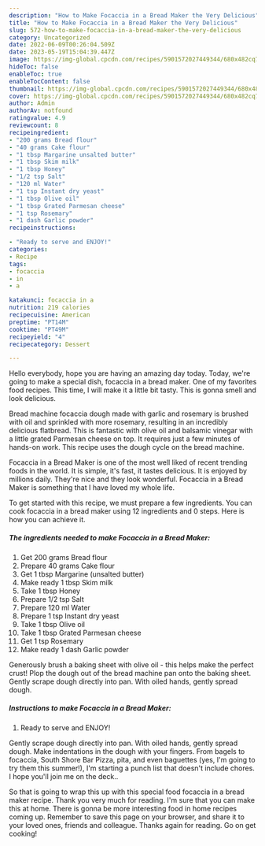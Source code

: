 ```yaml
---
description: "How to Make Focaccia in a Bread Maker the Very Delicious"
title: "How to Make Focaccia in a Bread Maker the Very Delicious"
slug: 572-how-to-make-focaccia-in-a-bread-maker-the-very-delicious
category: Uncategorized
date: 2022-06-09T00:26:04.509Z
date: 2023-05-19T15:04:39.447Z
image: https://img-global.cpcdn.com/recipes/5901572027449344/680x482cq70/focaccia-in-a-bread-maker-recipe-main-photo.jpg
hideToc: false
enableToc: true
enableTocContent: false
thumbnail: https://img-global.cpcdn.com/recipes/5901572027449344/680x482cq70/focaccia-in-a-bread-maker-recipe-main-photo.jpg
cover: https://img-global.cpcdn.com/recipes/5901572027449344/680x482cq70/focaccia-in-a-bread-maker-recipe-main-photo.jpg
author: Admin
authorAv: notfound
ratingvalue: 4.9
reviewcount: 8
recipeingredient:
- "200 grams Bread flour"
- "40 grams Cake flour"
- "1 tbsp Margarine unsalted butter"
- "1 tbsp Skim milk"
- "1 tbsp Honey"
- "1/2 tsp Salt"
- "120 ml Water"
- "1 tsp Instant dry yeast"
- "1 tbsp Olive oil"
- "1 tbsp Grated Parmesan cheese"
- "1 tsp Rosemary"
- "1 dash Garlic powder"
recipeinstructions:

- "Ready to serve and ENJOY!"
categories:
- Recipe
tags:
- focaccia
- in
- a

katakunci: focaccia in a 
nutrition: 219 calories
recipecuisine: American
preptime: "PT14M"
cooktime: "PT49M"
recipeyield: "4"
recipecategory: Dessert

---
```



Hello everybody, hope you are having an amazing day today. Today, we're going to make a special dish, focaccia in a bread maker. One of my favorites food recipes. This time, I will make it a little bit tasty. This is gonna smell and look delicious.

Bread machine focaccia dough made with garlic and rosemary is brushed with oil and sprinkled with more rosemary, resulting in an incredibly delicious flatbread. This is fantastic with olive oil and balsamic vinegar with a little grated Parmesan cheese on top. It requires just a few minutes of hands-on work. This recipe uses the dough cycle on the bread machine.

Focaccia in a Bread Maker is one of the most well liked of recent trending foods in the world. It is simple, it's fast, it tastes delicious. It is enjoyed by millions daily. They're nice and they look wonderful. Focaccia in a Bread Maker is something that I have loved my whole life.


To get started with this recipe, we must prepare a few ingredients. You can cook focaccia in a bread maker using 12 ingredients and 0 steps. Here is how you can achieve it.

<!--inarticleads1-->

##### The ingredients needed to make Focaccia in a Bread Maker:

1. Get 200 grams Bread flour
1. Prepare 40 grams Cake flour
1. Get 1 tbsp Margarine (unsalted butter)
1. Make ready 1 tbsp Skim milk
1. Take 1 tbsp Honey
1. Prepare 1/2 tsp Salt
1. Prepare 120 ml Water
1. Prepare 1 tsp Instant dry yeast
1. Take 1 tbsp Olive oil
1. Take 1 tbsp Grated Parmesan cheese
1. Get 1 tsp Rosemary
1. Make ready 1 dash Garlic powder


Generously brush a baking sheet with olive oil - this helps make the perfect crust! Plop the dough out of the bread machine pan onto the baking sheet. Gently scrape dough directly into pan. With oiled hands, gently spread dough. 

<!--inarticleads2-->

##### Instructions to make Focaccia in a Bread Maker:


1. Ready to serve and ENJOY!

Gently scrape dough directly into pan. With oiled hands, gently spread dough. Make indentations in the dough with your fingers. From bagels to focaccia, South Shore Bar Pizza, pita, and even baguettes (yes, I&#39;m going to try them this summer!), I&#39;m starting a punch list that doesn&#39;t include chores. I hope you&#39;ll join me on the deck.. 

So that is going to wrap this up with this special food focaccia in a bread maker recipe. Thank you very much for reading. I'm sure that you can make this at home. There is gonna be more interesting food in home recipes coming up. Remember to save this page on your browser, and share it to your loved ones, friends and colleague. Thanks again for reading. Go on get cooking!
